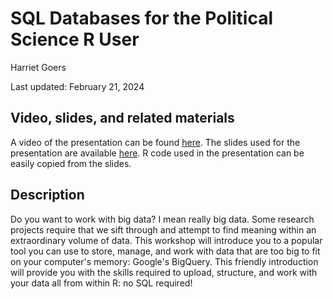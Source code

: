 # SQL Databases for the Political Science R User

Harriet Goers

Last updated: February 21, 2024

## Video, slides, and related materials

A video of the presentation can be found [here](https://umd.box.com/s/r4hiizmr8ohp3uiisyx6ly5cut99dbmh). The slides used for the presentation are available [here](https://github.com/gsa-gvpt/gvpt-methods/blob/f454b65ef16076bec0d440634b196d165ee511c8/usinggpt/Coding%20Event%20Data%20with%20GPT.pdf). R code used in the presentation can be easily copied from the slides.

## Description

Do you want to work with big data? I mean really big data. Some research projects require that we sift through and attempt to find meaning within an extraordinary volume of data. This workshop will introduce you to a popular tool you can use to store, manage, and work with data that are too big to fit on your computer's memory: Google's BigQuery. This friendly introduction will provide you with the skills required to upload, structure, and work with your data all from within R: no SQL required!
